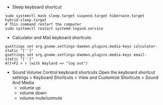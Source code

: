 * Sleep keyboard shortcut
```
sudo systemctl mask sleep.target suspend.target hibernate.target hybrid-sleep.target
# This command restart the computer
sudo systemctl restart systemd-logind.service
```
* Calculator and Mail keyboard shortcuts
```
gsettings set org.gnome.settings-daemon.plugins.media-keys calculator-static "['']"
gsettings set org.gnome.settings-daemon.plugins.media-keys email-static "['']"
Alt+F2 > r (with Wayland => "log out")
```
* Sound Volume Control keyboard shortcuts
Open the keyboard shortcut settings > Keyboard Shortcuts > View and Customize Shortcuts > Sound And Media
  - volume up
  - volume down
  - volume mute/unmute

